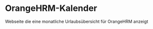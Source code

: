 OrangeHRM-Kalender
==================

Webseite die eine monatliche Urlaubsübersicht für OrangeHRM anzeigt 
